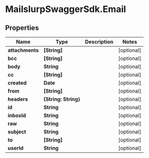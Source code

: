 # MailslurpSwaggerSdk.Email

## Properties
Name | Type | Description | Notes
------------ | ------------- | ------------- | -------------
**attachments** | **[String]** |  | [optional] 
**bcc** | **[String]** |  | [optional] 
**body** | **String** |  | [optional] 
**cc** | **[String]** |  | [optional] 
**created** | **Date** |  | [optional] 
**from** | **[String]** |  | [optional] 
**headers** | **{String: String}** |  | [optional] 
**id** | **String** |  | [optional] 
**inboxId** | **String** |  | [optional] 
**raw** | **String** |  | [optional] 
**subject** | **String** |  | [optional] 
**to** | **[String]** |  | [optional] 
**userId** | **String** |  | [optional] 


